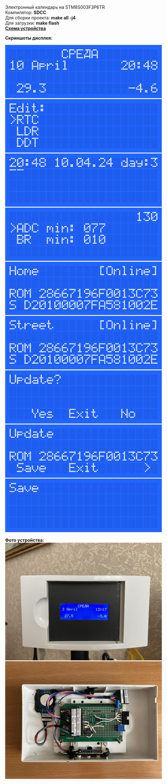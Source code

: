Электронный календарь на STM8S003F3P6TR <br>
Компилятор: <b>SDCC</b><br>
Для сборки проекта: <b>make all -j4</b><br>
Для загрузки: <b>make flash<br>
[Схема устройства](kicad/scheme.pdf)<br>

Скриншоты дисплея:<br>

![image](img/0.png)
![image](img/1.png)
![image](img/2.png)
![image](img/3.png)
![image](img/4.png)
![image](img/5.png)
![image](img/6.png)
![image](img/7.png)
![image](img/8.png)

Фото устройства:
![image](img/9.jpg)
![image](img/10.jpg)
